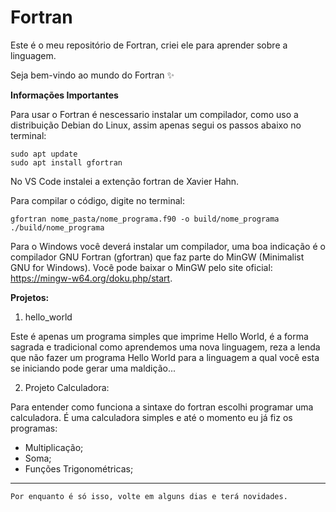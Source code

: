 # Fortran
Este é o meu repositório de Fortran, criei ele para aprender sobre a linguagem. 

Seja bem-vindo ao mundo do Fortran ✨ 

**Informações Importantes**

Para usar o Fortran é nescessario instalar um compilador, como uso a distribuição Debian do Linux, assim apenas segui os passos abaixo no terminal:

    sudo apt update
    sudo apt install gfortran

No VS Code instalei a extenção fortran de Xavier Hahn.

Para compilar o código, digite no terminal:

    gfortran nome_pasta/nome_programa.f90 -o build/nome_programa 
    ./build/nome_programa

Para o Windows você deverá instalar um compilador, uma boa indicação é o compilador GNU Fortran (gfortran) que faz parte do MinGW (Minimalist GNU for Windows). Você pode baixar o MinGW pelo site oficial: https://mingw-w64.org/doku.php/start.

**Projetos:**

1. hello_world 

Este é apenas um programa simples que imprime Hello World, é a  forma sagrada e tradicional como aprendemos uma nova linguagem, reza a lenda que não fazer um programa Hello World para a linguagem a qual você esta se iniciando pode gerar uma maldição...

2. Projeto Calculadora:

Para entender como funciona a sintaxe do fortran escolhi programar uma calculadora. É uma calculadora simples e até o momento eu já fiz os programas:
* Multiplicação; 
* Soma; 
* Funções Trigonométricas;

***
``` Por enquanto é só isso, volte em alguns dias e terá novidades. ``` 

